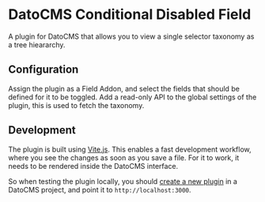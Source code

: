 # DatoCMS Conditional Disabled Field

A plugin for DatoCMS that allows you to view a single selector taxonomy as a tree hieararchy.

## Configuration

Assign the plugin as a Field Addon, and select the fields that should be defined for it to be toggled. Add a read-only API to the global settings of the plugin, this is used to fetch the taxonomy.

## Development

The plugin is built using [Vite.js](https://vitejs.dev/). This enables a fast
development workflow, where you see the changes as soon as you save a file. For
it to work, it needs to be rendered inside the DatoCMS interface.

So when testing the plugin locally, you should
[create a new plugin](https://www.datocms.com/docs/building-plugins/creating-a-new-plugin)
in a DatoCMS project, and point it to `http://localhost:3000`.
